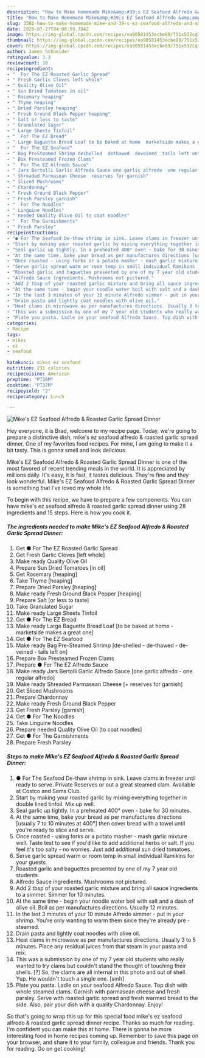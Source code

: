 ```yaml
---
description: "How to Make Homemade Mike&amp;#39;s EZ Seafood Alfredo &amp;amp; Roasted Garlic Spread Dinner"
title: "How to Make Homemade Mike&amp;#39;s EZ Seafood Alfredo &amp;amp; Roasted Garlic Spread Dinner"
slug: 3502-how-to-make-homemade-mike-and-39-s-ez-seafood-alfredo-and-amp-roasted-garlic-spread-dinner
date: 2020-07-27T04:08:59.784Z
image: https://img-global.cpcdn.com/recipes/ea90581453ecbe89/751x532cq70/mikes-ez-seafood-alfredo-roasted-garlic-spread-dinner-recipe-main-photo.jpg
thumbnail: https://img-global.cpcdn.com/recipes/ea90581453ecbe89/751x532cq70/mikes-ez-seafood-alfredo-roasted-garlic-spread-dinner-recipe-main-photo.jpg
cover: https://img-global.cpcdn.com/recipes/ea90581453ecbe89/751x532cq70/mikes-ez-seafood-alfredo-roasted-garlic-spread-dinner-recipe-main-photo.jpg
author: James Schneider
ratingvalue: 3.3
reviewcount: 10
recipeingredient:
- "  For The EZ Roasted Garlic Spread"
- " Fresh Garlic Cloves left whole"
- " Quality Olive Oil"
- " Sun Dried Tomatoes in oil"
- " Rosemary heaping"
- " Thyme heaping"
- " Dried Parsley heaping"
- " Fresh Ground Black Pepper heaping"
- " Salt or less to taste"
- " Granulated Sugar"
- " Large Sheets Tinfoil"
- "  For The EZ Bread"
- " Large Baguette Bread Loaf to be baked at home  marketside makes a great one"
- "  For The EZ Seafood"
- " Bag PreSteamed Shrimp deshelled  dethawed  deveined  tails left on"
- " Box Presteamed Frozen Clams"
- "  For The EZ Alfredo Sauce"
- " Jars Bertolli Garlic Alfredo Sauce one garlic alfredo  one regular alfredo"
- " Shreaded Parmasean Cheese  reserves for garnish"
- " Sliced Mushrooms"
- " Chardonnay"
- " Fresh Ground Black Pepper"
- " Fresh Parsley garnish"
- "  For The Noodles"
- " Linguine Noodles"
- " needed Quality Olive Oil to coat noodles"
- "  For The Garnishments"
- " Fresh Parsley"
recipeinstructions:
- "● For The Seafood De-thaw shrimp in sink. Leave clams in freezer until ready to serve. Private Reserves or out a great steamed clam. Available at Costco and Sams Club."
- "Start by making your roasted garlic by mixing everything together in double lined tinfoil. Mix up well."
- "Seal garlic up tightly. In a preheated 400° oven - bake for 30 minutes."
- "At the same time, bake your bread as per manufactures directions [usually 7 to 10 minutes at 400°] then cover bread with a towel until you&#39;re ready to slice and serve."
- "Once roasted - using forks or a potato masher - mash garlic mixture well. Taste test to see if you&#39;d like to add additional herbs or salt. If you feel it&#39;s too salty - no worries. Just add additional sun dried tomatoes."
- "Serve garlic spread warm or room temp in small individual Ramikins for your guests."
- "Roasted garlic and baguettes presented by one of my 7 year old students."
- "Alfredo Sauce ingredients. Mushrooms not pictured."
- "Add 2 tbsp of your roasted garlic mixture and bring all sauce ingredients to a simmer. Simmer for 10 minutes."
- "At the same time - begin your noodle water boil with salt and a dash of olive oil. Boil as per manufactures directions. Usually 12 minutes."
- "In the last 3 minutes of your 10 minute Alfredo simmer - put in your shrimp. You&#39;re only wanting to warm them since they&#39;re already pre -steamed."
- "Drain pasta and lightly coat noodles with olive oil."
- "Heat clams in microwave as per manufactures directions. Usually 3 to 5 minutes. Place any residual juices from that steam in your pasta and mix."
- "This was a submission by one of my 7 year old students who really wanted to try clams but couldn&#39;t stand the thought of touching their shells. [?] So, the clams are all internal in this photo and out of shell. Yup. He wouldn&#39;t touch a single one. [smh]"
- "Plate you pasta. Ladle on your seafood Alfredo Sauce. Top dish with whole steamed clams. Garnish with parmasean cheese and fresh parsley. Serve with roasted garlic spread and fresh warmed bread to the side. Also, pair your dish with a quality Chardonnay. Enjoy!"
categories:
- Recipe
tags:
- mikes
- ez
- seafood

katakunci: mikes ez seafood 
nutrition: 231 calories
recipecuisine: American
preptime: "PT36M"
cooktime: "PT37M"
recipeyield: "2"
recipecategory: Lunch

---
```



![Mike&#39;s EZ Seafood Alfredo &amp; Roasted Garlic Spread Dinner](https://img-global.cpcdn.com/recipes/ea90581453ecbe89/751x532cq70/mikes-ez-seafood-alfredo-roasted-garlic-spread-dinner-recipe-main-photo.jpg)

Hey everyone, it is Brad, welcome to my recipe page. Today, we're going to prepare a distinctive dish, mike&#39;s ez seafood alfredo &amp; roasted garlic spread dinner. One of my favorites food recipes. For mine, I am going to make it a bit tasty. This is gonna smell and look delicious.



Mike&#39;s EZ Seafood Alfredo &amp; Roasted Garlic Spread Dinner is one of the most favored of recent trending meals in the world. It is appreciated by millions daily. It's easy, it is fast, it tastes delicious. They're fine and they look wonderful. Mike&#39;s EZ Seafood Alfredo &amp; Roasted Garlic Spread Dinner is something that I've loved my whole life.


To begin with this recipe, we have to prepare a few components. You can have mike&#39;s ez seafood alfredo &amp; roasted garlic spread dinner using 28 ingredients and 15 steps. Here is how you cook it.

<!--inarticleads1-->

##### The ingredients needed to make Mike&#39;s EZ Seafood Alfredo &amp; Roasted Garlic Spread Dinner:

1. Get  ● For The EZ Roasted Garlic Spread
1. Get  Fresh Garlic Cloves [left whole]
1. Make ready  Quality Olive Oil
1. Prepare  Sun Dried Tomatoes [in oil]
1. Get  Rosemary [heaping]
1. Take  Thyme [heaping]
1. Prepare  Dried Parsley [heaping]
1. Make ready  Fresh Ground Black Pepper [heaping]
1. Prepare  Salt [or less to taste]
1. Take  Granulated Sugar
1. Make ready  Large Sheets Tinfoil
1. Get  ● For The EZ Bread
1. Make ready  Large Baguette Bread Loaf [to be baked at home - marketside makes a great one]
1. Get  ● For The EZ Seafood
1. Make ready  Bag Pre-Steamed Shrimp [de-shelled - de-thawed - de-veined - tails left on]
1. Prepare  Box Presteamed Frozen Clams
1. Prepare  ● For The EZ Alfredo Sauce
1. Make ready  Jars Bertolli Garlic Alfredo Sauce [one garlic alfredo - one regular alfredo]
1. Make ready  Shreaded Parmasean Cheese [+ reserves for garnish]
1. Get  Sliced Mushrooms
1. Prepare  Chardonnay
1. Make ready  Fresh Ground Black Pepper
1. Get  Fresh Parsley [garnish]
1. Get  ● For The Noodles
1. Take  Linguine Noodles
1. Prepare  needed Quality Olive Oil [to coat noodles]
1. Get  ● For The Garnishments
1. Prepare  Fresh Parsley




<!--inarticleads2-->

##### Steps to make Mike&#39;s EZ Seafood Alfredo &amp; Roasted Garlic Spread Dinner:

1. ● For The Seafood De-thaw shrimp in sink. Leave clams in freezer until ready to serve. Private Reserves or out a great steamed clam. Available at Costco and Sams Club.
1. Start by making your roasted garlic by mixing everything together in double lined tinfoil. Mix up well.
1. Seal garlic up tightly. In a preheated 400° oven - bake for 30 minutes.
1. At the same time, bake your bread as per manufactures directions [usually 7 to 10 minutes at 400°] then cover bread with a towel until you&#39;re ready to slice and serve.
1. Once roasted - using forks or a potato masher - mash garlic mixture well. Taste test to see if you&#39;d like to add additional herbs or salt. If you feel it&#39;s too salty - no worries. Just add additional sun dried tomatoes.
1. Serve garlic spread warm or room temp in small individual Ramikins for your guests.
1. Roasted garlic and baguettes presented by one of my 7 year old students.
1. Alfredo Sauce ingredients. Mushrooms not pictured.
1. Add 2 tbsp of your roasted garlic mixture and bring all sauce ingredients to a simmer. Simmer for 10 minutes.
1. At the same time - begin your noodle water boil with salt and a dash of olive oil. Boil as per manufactures directions. Usually 12 minutes.
1. In the last 3 minutes of your 10 minute Alfredo simmer - put in your shrimp. You&#39;re only wanting to warm them since they&#39;re already pre -steamed.
1. Drain pasta and lightly coat noodles with olive oil.
1. Heat clams in microwave as per manufactures directions. Usually 3 to 5 minutes. Place any residual juices from that steam in your pasta and mix.
1. This was a submission by one of my 7 year old students who really wanted to try clams but couldn&#39;t stand the thought of touching their shells. [?] So, the clams are all internal in this photo and out of shell. Yup. He wouldn&#39;t touch a single one. [smh]
1. Plate you pasta. Ladle on your seafood Alfredo Sauce. Top dish with whole steamed clams. Garnish with parmasean cheese and fresh parsley. Serve with roasted garlic spread and fresh warmed bread to the side. Also, pair your dish with a quality Chardonnay. Enjoy!




So that's going to wrap this up for this special food mike&#39;s ez seafood alfredo &amp; roasted garlic spread dinner recipe. Thanks so much for reading. I'm confident you can make this at home. There is gonna be more interesting food in home recipes coming up. Remember to save this page on your browser, and share it to your family, colleague and friends. Thank you for reading. Go on get cooking!
